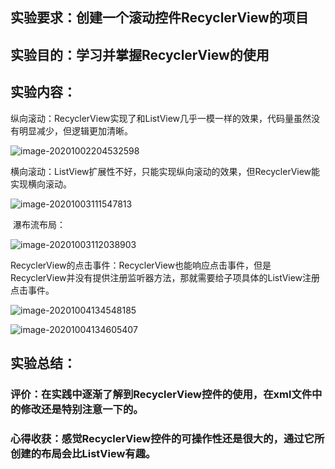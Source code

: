 ## 实验要求：创建一个滚动控件RecyclerView的项目
## 实验目的：学习并掌握RecyclerView的使用
## 实验内容：

​	纵向滚动：RecyclerView实现了和ListView几乎一模一样的效果，代码量虽然没有明显减少，但逻辑更加清晰。

![image-20201002204532598](6-Homework.assets/image-20201002204532598.png)



​	横向滚动：ListView扩展性不好，只能实现纵向滚动的效果，但RecyclerView能实现横向滚动。

![image-20201003111547813](6-Homework.assets/image-20201003111547813.png)



​	瀑布流布局：

![image-20201003112038903](6-Homework.assets/image-20201003112038903.png)



​	RecyclerView的点击事件：RecyclerView也能响应点击事件，但是RecyclerView并没有提供注册监听器方法，那就需要给子项具体的ListView注册点击事件。

![image-20201004134548185](6-Homework.assets/image-20201004134548185.png)



![image-20201004134605407](6-Homework.assets/image-20201004134605407.png)



## 实验总结：

### 评价：在实践中逐渐了解到RecyclerView控件的使用，在xml文件中的修改还是特别注意一下的。
### 心得收获：感觉RecyclerView控件的可操作性还是很大的，通过它所创建的布局会比ListView有趣。